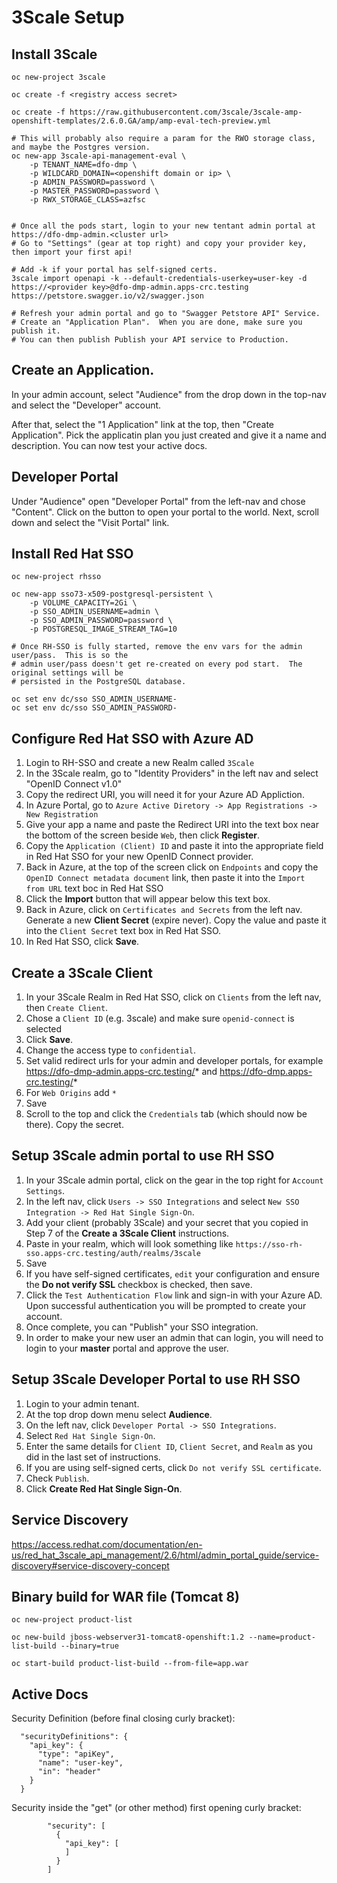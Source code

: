 # 3Scale Setup

## Install 3Scale

```
oc new-project 3scale

oc create -f <registry access secret>

oc create -f https://raw.githubusercontent.com/3scale/3scale-amp-openshift-templates/2.6.0.GA/amp/amp-eval-tech-preview.yml

# This will probably also require a param for the RWO storage class, and maybe the Postgres version.
oc new-app 3scale-api-management-eval \
    -p TENANT_NAME=dfo-dmp \
    -p WILDCARD_DOMAIN=<openshift domain or ip> \
    -p ADMIN_PASSWORD=password \
    -p MASTER_PASSWORD=password \
    -p RWX_STORAGE_CLASS=azfsc
    

# Once all the pods start, login to your new tentant admin portal at https://dfo-dmp-admin.<cluster url>
# Go to "Settings" (gear at top right) and copy your provider key, then import your first api!

# Add -k if your portal has self-signed certs.
3scale import openapi -k --default-credentials-userkey=user-key -d https://<provider key>@dfo-dmp-admin.apps-crc.testing https://petstore.swagger.io/v2/swagger.json

# Refresh your admin portal and go to "Swagger Petstore API" Service.
# Create an "Application Plan".  When you are done, make sure you publish it.
# You can then publish Publish your API service to Production.
```

## Create an Application.

In your admin account, select "Audience" from the drop down in the top-nav and select the "Developer" account.

After that, select the "1 Application" link at the top, then "Create Application".
Pick the applicatin plan you just created and give it a name and description.
You can now test your active docs.

## Developer Portal

Under "Audience" open "Developer Portal" from the left-nav and chose "Content".  Click on the button to open your portal to the world.
Next, scroll down and select the "Visit Portal" link.

## Install Red Hat SSO

```
oc new-project rhsso

oc new-app sso73-x509-postgresql-persistent \
    -p VOLUME_CAPACITY=2Gi \
    -p SSO_ADMIN_USERNAME=admin \
    -p SSO_ADMIN_PASSWORD=password \
    -p POSTGRESQL_IMAGE_STREAM_TAG=10

# Once RH-SSO is fully started, remove the env vars for the admin user/pass.  This is so the 
# admin user/pass doesn't get re-created on every pod start.  The original settings will be
# persisted in the PostgreSQL database.

oc set env dc/sso SSO_ADMIN_USERNAME-
oc set env dc/sso SSO_ADMIN_PASSWORD-
```

## Configure Red Hat SSO with Azure AD

1. Login to RH-SSO and create a new Realm called `3Scale`
2. In the 3Scale realm, go to "Identity Providers" in the left nav and select "OpenID Connect v1.0"
3. Copy the redirect URI, you will need it for your Azure AD Appliction.
4. In Azure Portal, go to `Azure Active Diretory -> App Registrations -> New Registration`
5. Give your app a name and paste the Redirect URI into the text box near the bottom of the screen beside `Web`, then click **Register**.
6. Copy the `Application (Client) ID` and paste it into the appropriate field in Red Hat SSO for your new OpenID Connect provider.
7. Back in Azure, at the top of the screen click on `Endpoints` and copy the `OpenID Connect metadata document` link, then paste it into the `Import from URL` text boc in Red Hat SSO
8. Click the **Import** button that will appear below this text box.
9. Back in Azure, click on `Certificates and Secrets` from the left nav.  Generate a new **Client Secret** (expire never).  Copy the value and paste it into the `Client Secret` text box in Red Hat SSO.
10. In Red Hat SSO, click **Save**.

## Create a 3Scale Client

1. In your 3Scale Realm in Red Hat SSO, click on `Clients` from the left nav, then `Create Client`.
2. Chose a `Client ID` (e.g. 3scale) and make sure `openid-connect` is selected
3. Click **Save**.
4. Change the access type to `confidential`.
5. Set valid redirect urls for your admin and developer portals, for example https://dfo-dmp-admin.apps-crc.testing/* and https://dfo-dmp.apps-crc.testing/*
6. For `Web Origins` add `*`
7. Save
8. Scroll to the top and click the `Credentials` tab (which should now be there).  Copy the secret.

## Setup 3Scale admin portal to use RH SSO

1. In your 3Scale admin portal, click on the gear in the top right for `Account Settings`.
2. In the left nav, click `Users -> SSO Integrations` and select `New SSO Integration -> Red Hat Single Sign-On`.
3. Add your client (probably 3Scale) and your secret that you copied in Step 7 of the **Create a 3Scale Client** instructions.
4. Paste in your realm, which will look something like `https://sso-rh-sso.apps-crc.testing/auth/realms/3scale`
5. Save
6. If you have self-signed certificates, `edit` your configuration and ensure the **Do not verify SSL** checkbox is checked, then save.
7. Click the `Test Authentication Flow` link and sign-in with your Azure AD.  Upon successful authentication you will be prompted to create your account.
8. Once complete, you can "Publish" your SSO integration.
9. In order to make your new user an admin that can login, you will need to login to your **master** portal and approve the user.

## Setup 3Scale Developer Portal to use RH SSO

1. Login to your admin tenant.
2. At the top drop down menu select **Audience**.
3. On the left nav, click `Developer Portal -> SSO Integrations`.
4. Select `Red Hat Single Sign-On`.
5. Enter the same details for `Client ID`, `Client Secret`, and `Realm` as you did in the last set of instructions.
6. If you are using self-signed certs, click `Do not verify SSL certificate`.
7. Check `Publish`.
8. Click **Create Red Hat Single Sign-On**.

## Service Discovery

https://access.redhat.com/documentation/en-us/red_hat_3scale_api_management/2.6/html/admin_portal_guide/service-discovery#service-discovery-concept

## Binary build for WAR file (Tomcat 8)

```
oc new-project product-list

oc new-build jboss-webserver31-tomcat8-openshift:1.2 --name=product-list-build --binary=true

oc start-build product-list-build --from-file=app.war
```

## Active Docs

Security Definition (before final closing curly bracket):
```
  "securityDefinitions": {
    "api_key": {
      "type": "apiKey",
      "name": "user-key",
      "in": "header"
    }
  }
```

Security inside the "get" (or other method) first opening curly bracket:
```
        "security": [
          {
            "api_key": [
            ]
          }
        ]
```
